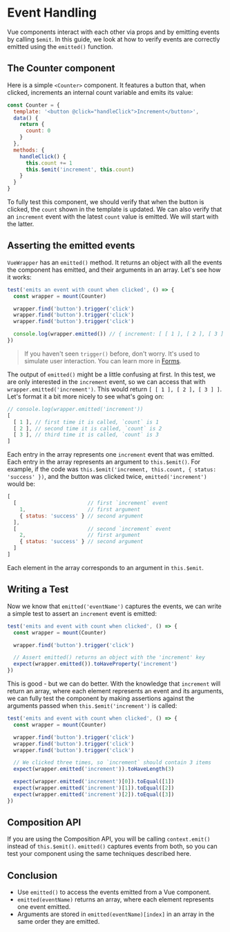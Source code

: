 # Event Handling

Vue components interact with each other via props and by emitting events by calling `$emit`. In this guide, we look at how to verify events are correctly emitted using the `emitted()` function.

## The Counter component

Here is a simple `<Counter>` component. It features a button that, when clicked, increments an internal count variable and emits its value:

```js
const Counter = {
  template: '<button @click="handleClick">Increment</button>',
  data() {
    return {
      count: 0
    }
  },
  methods: {
    handleClick() {
      this.count += 1
      this.$emit('increment', this.count)
    }
  }
}
```

To fully test this component, we should verify that when the button is clicked, the `count` shown in the template is updated. We can also verify that an `increment` event with the latest `count` value is emitted. We will start with the latter.

## Asserting the emitted events

`VueWrapper` has an `emitted()` method. It returns an object with all the events the component has emitted, and their arguments in an array. Let's see how it works:

```js
test('emits an event with count when clicked', () => {
  const wrapper = mount(Counter)

  wrapper.find('button').trigger('click')
  wrapper.find('button').trigger('click')
  wrapper.find('button').trigger('click')

  console.log(wrapper.emitted()) // { increment: [ [ 1 ], [ 2 ], [ 3 ] ] }
})
```

> If you haven't seen `trigger()` before, don't worry. It's used to simulate user interaction. You can learn more in [Forms](/guide/forms).

The output of `emitted()` might be a little confusing at first. In this test, we are only interested in the `increment` event, so we can access that with `wrapper.emitted('increment')`. This would return `[ [ 1 ], [ 2 ], [ 3 ] ]`. Let's format it a bit more nicely to see what's going on:

```js
// console.log(wrapper.emitted('increment'))
[
  [ 1 ], // first time it is called, `count` is 1
  [ 2 ], // second time it is called, `count` is 2
  [ 3 ], // third time it is called, `count` is 3
]
```

Each entry in the array represents one `increment` event that was emitted. Each entry in the array represents an argument to `this.$emit()`. For example, if the code was `this.$emit('increment, this.count, { status: 'success' })`, and the button was clicked twice, `emitted('increment')` would be:

```js
[
  [                       // first `increment` event
    1,                    // first argument
    { status: 'success' } // second argument
  ],
  [                       // second `increment` event
    2,                    // first argument
    { status: 'success' } // second argument
  ]
]
```

 Each element in the array corresponds to an argument in `this.$emit`.

## Writing a Test

Now we know that `emitted('eventName')` captures the events, we can write a simple test to assert an `increment` event is emitted:

```js
test('emits and event with count when clicked', () => {
  const wrapper = mount(Counter)

  wrapper.find('button').trigger('click')

  // Assert emitted() returns an object with the 'increment' key
  expect(wrapper.emitted()).toHaveProperty('increment')
})
```

This is good - but we can do better. With the knowledge that `increment` will return an array, where each element represents an event and its arguments, we can fully test the component by making assertions against the arguments passed when `this.$emit('increment')` is called:

```js
test('emits and event with count when clicked', () => {
  const wrapper = mount(Counter)

  wrapper.find('button').trigger('click')
  wrapper.find('button').trigger('click')
  wrapper.find('button').trigger('click')

  // We clicked three times, so `increment` should contain 3 items
  expect(wrapper.emitted('increment')).toHaveLength(3)

  expect(wrapper.emitted('increment')[0]).toEqual([1])
  expect(wrapper.emitted('increment')[1]).toEqual([2])
  expect(wrapper.emitted('increment')[2]).toEqual([3])
})
```

## Composition API

If you are using the Composition API, you will be calling `context.emit()` instead of `this.$emit()`. `emitted()` captures events from both, so you can test your component using the same techniques described here.

## Conclusion

- Use `emitted()` to access the events emitted from a Vue component.
- `emitted(eventName)` returns an array, where each element represents one event emitted.
- Arguments are stored in `emitted(eventName)[index]` in an array in the same order they are emitted.
